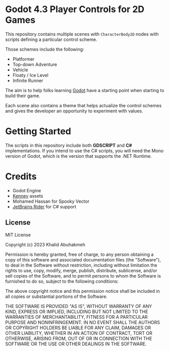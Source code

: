 # Godot 4.3 Player Controls for 2D Games

This repository contains multiple scenes with `CharacterBody2D` nodes
with scripts defining a particular control scheme.

Those schemes include the following:

- Platformer
- Top-down Adventure
- Vehicle
- Floaty / Ice Level
- Infinite Runner

The aim is to help folks learning [Godot](https://godotengine.org) have a
starting point when starting to build their game.

Each scene also contains a theme that helps actualize the control schemes and
gives the developer an opportunity to experiment with values.

# Getting Started

The scripts in this repository include both **GDSCRIPT** and **C#** implementations.
If you intend to use the C# scripts, you will need the Mono version of Godot, which is
the version that supports the .NET Runtime.

# Credits

- Godot Engine
- [Kenney](https://kenney.nl) assets
- Mohamed Hassan for Spooky Vector
- [JetBrains Rider](https://jetbrains.com/rider) for C# support

## License

MIT License

Copyright (c) 2023 Khalid Abuhakmeh

Permission is hereby granted, free of charge, to any person obtaining a copy
of this software and associated documentation files (the "Software"), to deal
in the Software without restriction, including without limitation the rights
to use, copy, modify, merge, publish, distribute, sublicense, and/or sell
copies of the Software, and to permit persons to whom the Software is
furnished to do so, subject to the following conditions:

The above copyright notice and this permission notice shall be included in all
copies or substantial portions of the Software.

THE SOFTWARE IS PROVIDED "AS IS", WITHOUT WARRANTY OF ANY KIND, EXPRESS OR
IMPLIED, INCLUDING BUT NOT LIMITED TO THE WARRANTIES OF MERCHANTABILITY,
FITNESS FOR A PARTICULAR PURPOSE AND NONINFRINGEMENT. IN NO EVENT SHALL THE
AUTHORS OR COPYRIGHT HOLDERS BE LIABLE FOR ANY CLAIM, DAMAGES OR OTHER
LIABILITY, WHETHER IN AN ACTION OF CONTRACT, TORT OR OTHERWISE, ARISING FROM,
OUT OF OR IN CONNECTION WITH THE SOFTWARE OR THE USE OR OTHER DEALINGS IN THE
SOFTWARE.